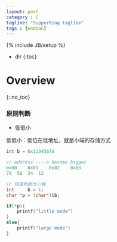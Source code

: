 ```yaml
---
layout: post
category : C
tagline: "Supporting tagline"
tags : [endian]
---
```

{% include JB/setup %}

* dir
{:toc}

# Overview
{:.no_toc}

### 原则判断

+ 低低小

低低小：低位在低地址，就是小端的存储方式

```C
int	b = 0x12345678

// address ----> become bigger
0x00	0x01	0x02	0x03
78	56	34	12

// 快速判断大小端
int		b = 1;
char *p = (char*)&b;

if(*p){
	printf("little mode")
}
else{
	printf("large mode")
}

```
